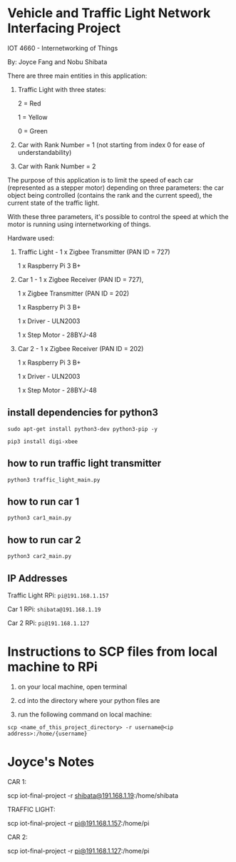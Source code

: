 # Vehicle and Traffic Light Network Interfacing Project

IOT 4660 - Internetworking of Things

By: Joyce Fang and Nobu Shibata

There are three main entities in this application:

1. Traffic Light with three states:

   2 = Red

   1 = Yellow

   0 = Green

2. Car with Rank Number = 1 (not starting from index 0 for ease of understandability)

3. Car with Rank Number = 2

The purpose of this application is to limit the speed of each car (represented as a stepper motor)
depending on three parameters: the car object being controlled (contains the rank and the current speed),
the current state of the traffic light.

With these three parameters, it's possible to control the speed at which the motor is running using
internetworking of things.

Hardware used:

1. Traffic Light - 1 x Zigbee Transmitter (PAN ID = 727)

   1 x Raspberry Pi 3 B+

2. Car 1 - 1 x Zigbee Receiver (PAN ID = 727),

   1 x Zigbee Transmitter (PAN ID = 202)

   1 x Raspberry Pi 3 B+

   1 x Driver - ULN2003

   1 x Step Motor - 28BYJ-48

3. Car 2 - 1 x Zigbee Receiver (PAN ID = 202)

   1 x Raspberry Pi 3 B+

   1 x Driver - ULN2003

   1 x Step Motor - 28BYJ-48

## install dependencies for python3

`sudo apt-get install python3-dev python3-pip -y`

`pip3 install digi-xbee`

## how to run traffic light transmitter

`python3 traffic_light_main.py`

## how to run car 1

`python3 car1_main.py`

## how to run car 2

`python3 car2_main.py`

## IP Addresses

Traffic Light RPi: `pi@191.168.1.157`

Car 1 RPi: `shibata@191.168.1.19`

Car 2 RPi: `pi@191.168.1.127`

# Instructions to SCP files from local machine to RPi

1. on your local machine, open terminal

2. cd into the directory where your python files are

3. run the following command on local machine:

`scp <name_of_this_project_directory> -r username@<ip address>:/home/{username}`

# Joyce's Notes

CAR 1:

scp iot-final-project -r shibata@191.168.1.19:/home/shibata

TRAFFIC LIGHT:

scp iot-final-project -r pi@191.168.1.157:/home/pi

CAR 2:

scp iot-final-project -r pi@191.168.1.127:/home/pi
